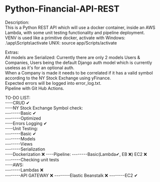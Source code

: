 # Python-Financial-API-REST

Description:  
This is a Python REST API which will use a docker container, inside an AWS Lambda, with some unit testing functionality and pipeline deployment.
VENV is used like a primitive docker, activate with
Windows: .\app\Scripts\activate
UNIX: source app/Scripts/activate

Extras:  
All models are Serialized: Currently there are only 2 models Users & Companies, Users being the default Django auth model which is currently useless as it's for an optional auth.  
When a Company is made it needs to be correlated if it has a valid symbol according to the NY Stock Exchange using yFinance.  
Expected errors will be logged into error_log.txt.  
Pipeline with Git Hub Actions.  

TO-DO LIST:  
----CRUD ✔  
----NY Stock Exchange Symbol check:  
--------Basic ✔   
--------Optimized  
----Errors Logging ✔  
----Unit Testing:  
--------Basic ✔  
--------Models  
--------Views  
--------Serialization  
----Dockerization ❌
----Pipeline:
--------Basic(Lambda✔, EB ❌) EC2 ❌  
--------Checking unit tests  
----AWS:  
--------Lambdas ❌  
--------API GATEWAY ❌
--------Elastic Beanstalk ❌
--------EC2 ✔